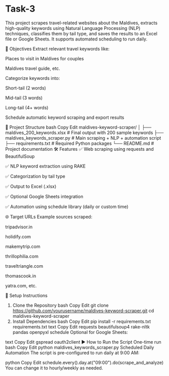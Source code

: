 # Task-3
This project scrapes travel-related websites about the Maldives, extracts high-quality keywords using Natural Language Processing (NLP) techniques, classifies them by tail type, and saves the results to an Excel file or Google Sheets. It supports automated scheduling to run daily.

📌 Objectives
Extract relevant travel keywords like:

Places to visit in Maldives for couples

Maldives travel guide, etc.

Categorize keywords into:

Short-tail (2 words)

Mid-tail (3 words)

Long-tail (4+ words)

Schedule automatic keyword scraping and export results

📁 Project Structure
bash
Copy
Edit
maldives-keyword-scraper/
│
├── maldives_200_keywords.xlsx       # Final output with 200 sample keywords
├── maldives_keywords_scraper.py     # Main scraping + NLP + automation script
├── requirements.txt                 # Required Python packages
└── README.md                        # Project documentation
🛠️ Features
✅ Web scraping using requests and BeautifulSoup

✅ NLP keyword extraction using RAKE

✅ Categorization by tail type

✅ Output to Excel (.xlsx)

✅ Optional Google Sheets integration

✅ Automation using schedule library (daily or custom time)

🌐 Target URLs
Example sources scraped:

tripadvisor.in

holidify.com

makemytrip.com

thrillophilia.com

traveltriangle.com

thomascook.in

yatra.com, etc.

🔧 Setup Instructions
1. Clone the Repository
bash
Copy
Edit
git clone https://github.com/yourusername/maldives-keyword-scraper.git
cd maldives-keyword-scraper
2. Install Dependencies
bash
Copy
Edit
pip install -r requirements.txt
requirements.txt
text
Copy
Edit
requests
beautifulsoup4
rake-nltk
pandas
openpyxl
schedule
Optional for Google Sheets:

text
Copy
Edit
gspread
oauth2client
▶️ How to Run the Script
One-time run
bash
Copy
Edit
python maldives_keywords_scraper.py
Scheduled Daily Automation
The script is pre-configured to run daily at 9:00 AM:

python
Copy
Edit
schedule.every().day.at("09:00").do(scrape_and_analyze)
You can change it to hourly/weekly as needed.
